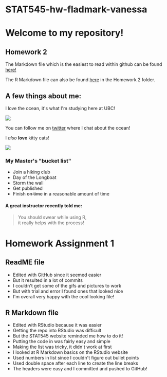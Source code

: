 # STAT545-hw-fladmark-vanessa

# Welcome to my repository!

## Homework 2

The Markdown file which is the easiest to read within github can be found [here!](https://github.com/vanflad/STAT545-hw-fladmark-vanessa/blob/master/Homework2/hw02.md)  

The R Markdown file can also be found [here](https://github.com/vanflad/STAT545-hw-fladmark-vanessa/blob/master/Homework2/hw02.Rmd) in the Homework 2 folder.

## A few things about me:

I love the ocean, it's what I'm studying here at UBC!

![](https://media.giphy.com/media/3oz8xur099boo4N9aU/source.gif)

You can follow me on [twitter](https://twitter.com/FladmarkVanessa) where I chat about the ocean!

I *also* **love** kitty cats!

![](http://domesticcatworld.com/wp-content/uploads/2013/01/2-Tabby-cats.jpg)

### My Master's "bucket list"
- Join a hiking club
- Day of the Longboat
- Storm the wall
- Get published
- Finish ~~on time~~ in a reasonable amount of time

#### A great instructor recently told me:
>You should swear while using R,  
it really helps with the process!

# Homework Assignment 1

## ReadME file

- Edited with GitHub since it seemed easier
- But it resulted in a lot of commits
- I couldn't get some of the gifs and pictures to work
- But with trial and error I found ones that looked nice
- I'm overall very happy with the cool looking file!

## R Markdown file

- Edited with RStudio because it was easier
- Getting the repo into RStudio was difficult
- But the STAT545 website reminded me how to do it!
- Putting the code in was fairly easy and simple
- Making the list was tricky, it didn't work at first
- I looked at R Markdown basics on the RStudio website
- Used numbers in list since I couldn't figure out bullet points
- Used double space after each line to create the line breaks
- The headers were easy and I committed and pushed to GitHub!

